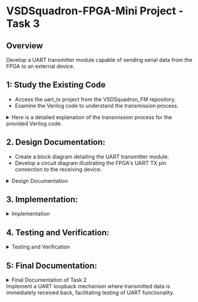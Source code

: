 
# VSDSquadron-FPGA-Mini Project - Task 3

## Overview
Develop a UART transmitter module capable of sending serial data from the FPGA to an external device.

## 1: Study the Existing Code
-	Access the uart_tx project from the VSDSquadron_FM repository.
-	Examine the Verilog code to understand the transmission process.

<details>
<summary>Here is a detailed explanation of the transmission process for the provided Verilog code. </summary>

# Transmission Process of Verilog Code

## Overview

The provided Verilog code implements a simple UART (Universal Asynchronous Receiver Transmitter) transmission module, along with RGB LED control. It generates a 9600 Hz clock from a higher frequency oscillator and uses this clock to send a byte of data over UART while controlling RGB LEDs based on the frequency counter.

## Structure of the Code

The code consists of two main modules:
1. `top`
2. `uart_tx_8n1`

### 1. Top Module

#### Module Declaration

```verilog
module top (
  output wire led_red,
  output wire led_blue,
  output wire led_green,
  output wire uarttx,
  input wire hw_clk
);
```

#### Signal Declaration

- Outputs: Red, Blue, and Green LEDs, UART transmission pin.
- Input: Hardware clock.

#### Internal Components

- **Instant Oscillator**: 
  - A high-frequency oscillator (`SB_HFOSC`) generates a base clock signal.
  
- **Frequency Counter**: 
  - A 28-bit register (`frequency_counter_i`) is used to count clock cycles.

#### Clock Generation for 9600 Hz

```verilog
reg clk_9600 = 0;
reg [31:0] cntr_9600 = 32'b0;
parameter period_9600 = 625;
```

This section generates a 9600 Hz clock signal from the oscillator's output (12 MHz) using a counter. The counter increments on every rising edge of `int_osc` and toggles `clk_9600` after 625 counts (representing 9600 Hz).

#### UART Transmission

```verilog
uart_tx_8n1 DanUART (.clk (clk_9600), .txbyte("D"), .senddata(frequency_counter_i[24]), .tx(uarttx));
```

Here, the `uart_tx_8n1` module is instantiated to handle UART transmission. It sends the character "D" when `frequency_counter_i[24]` is high, triggering the transmission.

### 2. UART Module (`uart_tx_8n1`)

#### Module Declaration

```verilog
module uart_tx_8n1 (
    clk,
    txbyte,
    senddata,
    txdone,
    tx
);
```

#### Signal Declaration

- Inputs: Clock, the byte to transmit (`txbyte`), and a signal to trigger transmission (`senddata`).
- Outputs: `txdone` (indicates transmission completion) and UART transmission signal `tx`.

#### State Machine for Transmission

The module implements a state machine with the following states:
- **STATE_IDLE**: Waiting for transmission trigger.
- **STATE_STARTTX**: Sending the start bit (low).
- **STATE_TXING**: Transmitting data bits (low to high).
- **STATE_TXDONE**: Completing the transmission and sending the stop bit (high).

#### Transmission Process Logic

The logic block reacts to clock edges and includes conditions for each state:
- In **STATE_IDLE**, if `senddata` is high, it transitions to **STATE_STARTTX**.
- In **STATE_STARTTX**, it sends a start bit (low).
- In **STATE_TXING**, it sends the 8 data bits, shifting the byte right.
- In **STATE_TXDONE**, it sends the stop bit (high) and returns to **STATE_IDLE**, indicating the transmission is complete.

## LED Driver

```verilog
SB_RGBA_DRV RGB_DRIVER (
  .RGBLEDEN(1'b1),
  .RGB0PWM (frequency_counter_i[24]&frequency_counter_i[23]),
  .RGB1PWM (frequency_counter_i[24]&~frequency_counter_i[23]),
  .RGB2PWM (~frequency_counter_i[24]&frequency_counter_i[23]),
  .CURREN  (1'b1),
  .RGB0    (led_green),
  .RGB1    (led_blue),
  .RGB2    (led_red)
);
```

This section drives the RGB LEDs' brightness based on bits from `frequency_counter_i`, which allows for a dynamic change in LED colors in sync with the oscillator frequency.

## I/O Pin Assignments

```verilog
set_io  led_green 40
set_io  led_red	39
set_io  led_blue 41
set_io  uarttx 14
set_io  hw_clk 20
```

This specifies the physical pin assignments for the FPGA or hardware where the signals will be connected.

## Conclusion

In summary, the Verilog code implements a UART transmitter alongside RGB LED functionality. The key steps in the transmission process are:
1. Generating a 9600 Hz clock from a higher frequency using a counter.
2. Triggering the transmission when certain conditions are met.
3. Utilizing a state machine to manage the
</details>
  
## 2. Design Documentation:
-	Create a block diagram detailing the UART transmitter module.
-	Develop a circuit diagram illustrating the FPGA's UART TX pin connection to the receiving device.

<details>
<summary>Design Documentation</summary>
  
Create a block diagram illustrating the UART loopback architecture.

![VSDSquadron-FPGA-Mini Project - Task 2 1 (2)](https://github.com/user-attachments/assets/3305a57f-4a2f-40c1-a92f-4b427ad0cfe9)

Develop a detailed circuit diagram showing connections between the FPGA and any peripheral devices used.

![VSDSquadron-FPGA-Mini Project - Task 22](https://github.com/user-attachments/assets/ad0da020-d427-40f0-8c47-761ad72ef984)

</details>

## 3. Implementation:
<details>
<summary>Implementation</summary>
    
### **Hardware Setup**

- Refer to the [VSDSquadron FPGA Mini Datasheet](https://www.vlsisystemdesign.com/wp-content/uploads/2025/01/VSDSquadronFMDatasheet.pdf)
 for board details and pinout specifications.
- Connect a USB-C interface between the board and the host computer.
- Check FTDI connection in order to facilitate FPGA programming and debugging. Validate new serial device on you host system i.e. in Windows Device Manger that you see an additionam COM-Port, COM8 in my case.
 
  ![image](https://github.com/user-attachments/assets/2b0adc95-aefd-413d-86a2-c0dc65b42b20)

    or in VM provided by VSD, in Devices -> USB

  ![image](https://github.com/user-attachments/assets/848be0a3-a1fa-457c-837b-dc11097a178a)

### **steps for compiling and flashing**

   open a termin window, cd to uart_loopback folder and execute below described comand sequence.

   ![image](https://github.com/user-attachments/assets/f4d5efd6-f14b-467d-a250-ec9733383f3e)

### **Execution Sequence**
```
lsusb # To check if Fpga is connected
```
   ![image](https://github.com/user-attachments/assets/e756da51-45cb-43f7-b6fa-ea4fb10c6c7c)     
```
make clean # Clear out old compilation artifacts

make build # Compile the Verilog design

sudo make flash # Upload the synthesized bitstream to the FPGA

```

   ![image](https://github.com/user-attachments/assets/2eb60b66-db50-41c2-bf3e-19a87e23c079)

the led's on the board look like this, all leds ligthing red as expected!

![image](https://github.com/user-attachments/assets/a6b76bcb-a977-4da5-aa0d-35dac6fcf71a)

</details>

## 4. Testing and Verification:
<details>
<summary>Testing and Verification</summary>

1. For the testing we will use docklight porogran which is a great testing tool for serial communication protocols. It allows us to monitor the communication between two serial devices.It can be downladed from [here](https://docklight.de/downloads/).
    
2. befor we start using dockligth we chek in Windows Device Manager that COM-Port is still availabel - COM8 in my case.

   ![image](https://github.com/user-attachments/assets/70879f06-c0b9-42a6-ba68-19fbab6a121f)

- open Docklight and start with "Start with a blank project / blank script".

    ![image](https://github.com/user-attachments/assets/1f7f5a08-f2ad-4422-ba62-50fd0cbfe11c)

 - Configure the correct communication port and protocol: COM8, 9600, 8, N, 1

   ![image](https://github.com/user-attachments/assets/7d193f1a-2e18-4802-bde0-6d3a395a13a7)

  - in top icon-bar you find the "Start comminication" butten (marked with red arrow)

  - ![image](https://github.com/user-attachments/assets/ba39faba-e85a-4d03-892b-17cb26455f83)

- click now on "Start communication" butten or F5 to start receiving process. As defined in Verilog-module we reveive continuous the char "D". 

- ![image](https://github.com/user-attachments/assets/250441a2-289b-41b1-bda6-023bf8008d7d)

</details>

## 5: Final Documentation:
<details>
<summary>Final Documentation of Task 2</summary>
    
### Summary of the Verilog code functionality
The given [Verilog module](https://github.com/mimo3000n/VSDSquadron-FPGA-Mini/blob/9221679090866a04f7cff231b9ec5c29e8601404/Task%202/top.v) works as a UART (Universal Asynchronous Receiver-Transmitter) for serial communication between devices. It use on one port for transmitting char "D", verified via Docklight in Video below. In addition LED driver in ICS40 is used to blink RGB-Led in red, green and blue color. 

[Video Docklight](https://github.com/user-attachments/assets/d5be707e-d4f0-4cf1-95cb-7f162dee374c)


[Video LED blinking](https://github.com/user-attachments/assets/aebb2fbd-2adc-4f61-bce9-0b80ef9081bc)


### Challenges Faced and Solutions Implemented

- Found it hard to understand the Verilog code originally - using google & ChatGPT i were able to understand things better but i have to investigate sill into Verilog.

## License
This project is open-source under the MIT License.

## Contact
Email: mimo3000ngmail.com
</details>Implement a UART loopback mechanism where transmitted data is immediately received back, facilitating testing of UART functionality.
